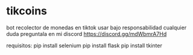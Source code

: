 # tikcoins
bot recolector de monedas en tiktok usar bajo responsabilidad
cualquier duda preguntala en mi discord https://discord.gg/mdWbmrA7Hd


requisitos: 
pip install selenium
pip install flask
pip install tkinter


